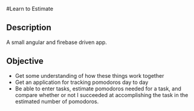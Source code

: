 #Learn to Estimate

## Description

A small angular and firebase driven app.

## Objective

- Get some understanding of how these things work together
- Get an application for tracking pomodoros day to day
- Be able to enter tasks, estimate pomodoros needed for a task, and compare whether or not I succeeded at accomplishing the task in the estimated number of pomodoros.


